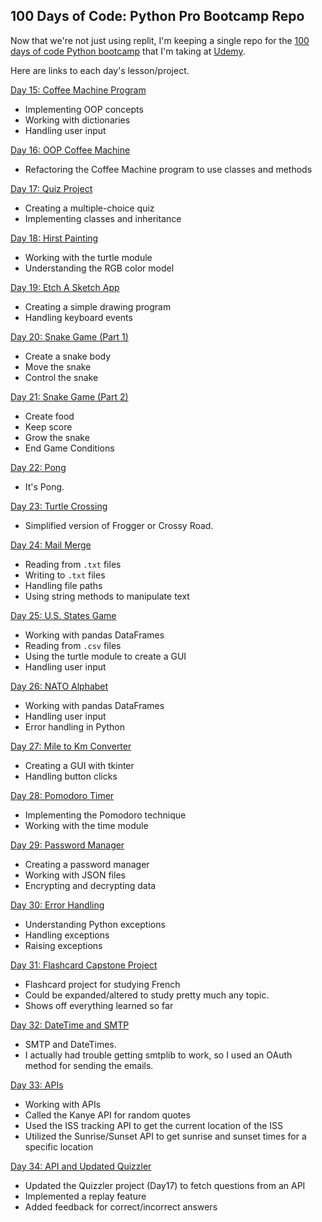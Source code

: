 ## 100 Days of Code: Python Pro Bootcamp Repo

Now that we're not just using replit, I'm keeping a single repo for the [100 days of code Python bootcamp](https://www.udemy.com/course/100-days-of-code) that I'm taking at [Udemy](https://www.udemy.com/).

Here are links to each day's lesson/project.

[Day 15: Coffee Machine Program](Day15-CoffeeMachine)
- Implementing OOP concepts
- Working with dictionaries
- Handling user input

[Day 16: OOP Coffee Machine](Day16-OOPCoffeeMachine)
- Refactoring the Coffee Machine program to use classes and methods

[Day 17: Quiz Project](Day17-QuizProject)
- Creating a multiple-choice quiz
- Implementing classes and inheritance

[Day 18: Hirst Painting](Day18-HirstPainting)
- Working with the turtle module
- Understanding the RGB color model

[Day 19: Etch A Sketch App](Day19-EtchASketch)
- Creating a simple drawing program
- Handling keyboard events

[Day 20: Snake Game (Part 1)](Day20-SnakeGamePt1)
- Create a snake body
- Move the snake
- Control the snake

[Day 21: Snake Game (Part 2)](Day21-SnakeGamePt2)

- Create food
- Keep score
- Grow the snake
- End Game Conditions

[Day 22: Pong](Day22-Pong)

- It's Pong. 

[Day 23: Turtle Crossing](Day23-TurtleCrossing)

- Simplified version of Frogger or Crossy Road.

[Day 24: Mail Merge](Day24-mailmerge)
- Reading from `.txt` files
- Writing to `.txt` files
- Handling file paths
- Using string methods to manipulate text

[Day 25: U.S. States Game](Day25-DataFiles)
- Working with pandas DataFrames
- Reading from `.csv` files
- Using the turtle module to create a GUI
- Handling user input

[Day 26: NATO Alphabet](Day26-NATOAlphabet)
- Working with pandas DataFrames
- Handling user input
- Error handling in Python

[Day 27: Mile to Km Converter](Day27-MileToKmConverter)
- Creating a GUI with tkinter
- Handling button clicks

[Day 28: Pomodoro Timer](Day28-PomodoroTimer)
- Implementing the Pomodoro technique
- Working with the time module

[Day 29: Password Manager](Day29-PasswordManager)
- Creating a password manager
- Working with JSON files
- Encrypting and decrypting data

[Day 30: Error Handling](Day30-ErrorHandling)
- Understanding Python exceptions
- Handling exceptions
- Raising exceptions

[Day 31: Flashcard Capstone Project](Day31-Flashcards)
- Flashcard project for studying French
- Could be expanded/altered to study pretty much any topic.
- Shows off everything learned so far

[Day 32: DateTime and SMTP](Day32-Email-and-DateTime)
- SMTP and DateTimes. 
- I actually had trouble getting smtplib to work, so I used an OAuth method for sending the emails.

[Day 33: APIs](Day33-APIs)
- Working with APIs
- Called the Kanye API for random quotes
- Used the ISS tracking API to get the current location of the ISS
- Utilized the Sunrise/Sunset API to get sunrise and sunset times for a specific location

[Day 34: API and Updated Quizzler](Day34-API-Trivia-App)
- Updated the Quizzler project (Day17) to fetch questions from an API
- Implemented a replay feature
- Added feedback for correct/incorrect answers


